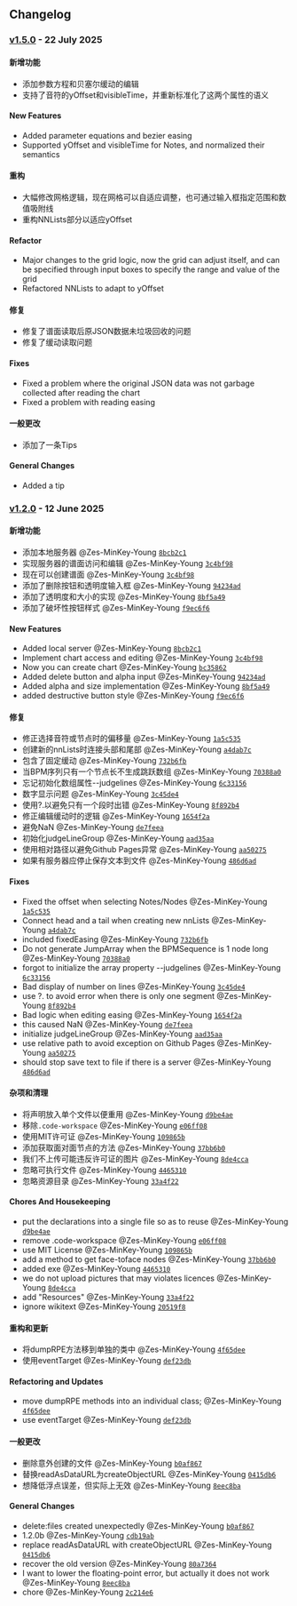 ## Changelog


### [v1.5.0](https://github.com/Zes-Minkey-Young/kpa/compare/v1.4.0...v1.5.0) - 22 July 2025

#### 新增功能
- 添加参数方程和贝塞尔缓动的编辑
- 支持了音符的yOffset和visibleTime，并重新标准化了这两个属性的语义

#### New Features
- Added parameter equations and bezier easing
- Supported yOffset and visibleTime for Notes, and normalized their semantics

#### 重构
- 大幅修改网格逻辑，现在网格可以自适应调整，也可通过输入框指定范围和数值吸附线
- 重构NNLists部分以适应yOffset

#### Refactor
- Major changes to the grid logic, now the grid can adjust itself, and can be specified through input boxes to specify the range and value of the grid
- Refactored NNLists to adapt to yOffset

#### 修复
- 修复了谱面读取后原JSON数据未垃圾回收的问题
- 修复了缓动读取问题

#### Fixes
- Fixed a problem where the original JSON data was not garbage collected after reading the chart
- Fixed a problem with reading easing

#### 一般更改
- 添加了一条Tips

#### General Changes
- Added a tip


### [v1.2.0](https://github.com/Zes-Minkey-Young/kpa/compare/v1.1.0...v1.2.0) -  12 June 2025 

#### 新增功能

- 添加本地服务器 @Zes-MinKey-Young [`8bcb2c1`](https://github.com/Zes-Minkey-Young/kpa/commit/8bcb2c18872b16e5d10d184fc99b433a4aff6b5f)
- 实现服务器的谱面访问和编辑 @Zes-MinKey-Young [`3c4bf98`](https://github.com/Zes-Minkey-Young/kpa/commit/3c4bf984663e7f7809c1a5c1ba5a38127d8216e4)
- 现在可以创建谱面 @Zes-MinKey-Young [`3c4bf98`](https://github.com/Zes-Minkey-Young/kpa/commit/3c4bf984663e7f7809c1a5c1ba5a38127d8216e4)
- 添加了删除按钮和透明度输入框 @Zes-MinKey-Young [`94234ad`](https://github.com/Zes-Minkey-Young/kpa/commit/94234ad806a2bc1d4a09b9194e2610d03ea9c17e)
- 添加了透明度和大小的实现 @Zes-MinKey-Young [`8bf5a49`](https://github.com/Zes-Minkey-Young/kpa/commit/8bf5a49220c5be0adaada6f66184f8b4be76bdbe)
- 添加了破坏性按钮样式 @Zes-MinKey-Young [`f9ec6f6`](https://github.com/Zes-Minkey-Young/kpa/commit/f9ec6f60a53979cfe42660296561dcba8cdb5de4)

#### New Features

- Added local server @Zes-MinKey-Young [`8bcb2c1`](https://github.com/Zes-Minkey-Young/kpa/commit/8bcb2c18872b16e5d10d184fc99b433a4aff6b5f)
- Implement chart access and editing @Zes-MinKey-Young [`3c4bf98`](https://github.com/Zes-Minkey-Young/kpa/commit/3c4bf984663e7f7809c1a5c1ba5a38127d8216e4)
- Now you can create chart @Zes-MinKey-Young [`bc35862`](https://github.com/Zes-Minkey-Young/kpa/commit/bc358629bc2e45fe0142405ae63b680dc42d1f55)
- Added delete button and alpha input @Zes-MinKey-Young [`94234ad`](https://github.com/Zes-Minkey-Young/kpa/commit/94234ad806a2bc1d4a09b9194e2610d03ea9c17e)
- Added alpha and size implementation @Zes-MinKey-Young [`8bf5a49`](https://github.com/Zes-Minkey-Young/kpa/commit/8bf5a49220c5be0adaada6f66184f8b4be76bdbe)
- added destructive button style @Zes-MinKey-Young [`f9ec6f6`](https://github.com/Zes-Minkey-Young/kpa/commit/f9ec6f60a53979cfe42660296561dcba8cdb5de4)

#### 修复

- 修正选择音符或节点时的偏移量 @Zes-MinKey-Young [`1a5c535`](https://github.com/Zes-Minkey-Young/kpa/commit/1a5c5350d9618be4e1f93a42187da9ab840e3a60)
- 创建新的nnLists时连接头部和尾部 @Zes-MinKey-Young [`a4dab7c`](https://github.com/Zes-Minkey-Young/kpa/commit/a4dab7cbbdec0a5ede8845e5e04ca53a472be6b9)
- 包含了固定缓动 @Zes-MinKey-Young [`732b6fb`](https://github.com/Zes-Minkey-Young/kpa/commit/732b6fba9139421151503430ade52d6aaccfacac)
- 当BPM序列只有一个节点长不生成跳跃数组 @Zes-MinKey-Young [`70388a0`](https://github.com/Zes-Minkey-Young/kpa/commit/70388a0cb7c78120e6702a3c8faec7f1fc3a3814)
- 忘记初始化数组属性--judgelines @Zes-MinKey-Young [`6c33156`](https://github.com/Zes-Minkey-Young/kpa/commit/6c331569b4fc1239b4f83db20292e51d46edf6f3)
- 数字显示问题 @Zes-MinKey-Young [`3c45de4`](https://github.com/Zes-Minkey-Young/kpa/commit/3c45de4a9eca04b7031f85418e3f4bd01ab75e52)
- 使用?.以避免只有一个段时出错 @Zes-MinKey-Young [`8f892b4`](https://github.com/Zes-Minkey-Young/kpa/commit/8f892b4e0bacfd5830c8a7415876697c2929c5df)
- 修正编辑缓动时的逻辑 @Zes-MinKey-Young [`1654f2a`](https://github.com/Zes-Minkey-Young/kpa/commit/1654f2a499a442e95c980d0505a19e60c3c0dfcc)
- 避免NaN @Zes-MinKey-Young [`de7feea`](https://github.com/Zes-Minkey-Young/kpa/commit/de7feea382cd99197a85d1790ca92b59d3980ee1)
- 初始化judgeLineGroup @Zes-MinKey-Young [`aad35aa`](https://github.com/Zes-Minkey-Young/kpa/commit/aad35aa84c689799769f2ecd4372f9633ff37fe5)
- 使用相对路径以避免Github Pages异常 @Zes-MinKey-Young [`aa50275`](https://github.com/Zes-Minkey-Young/kpa/commit/aa50275b3201ac42470158eebfaea1db749a6653)
- 如果有服务器应停止保存文本到文件 @Zes-MinKey-Young [`486d6ad`](https://github.com/Zes-Minkey-Young/kpa/commit/486d6ad5c0c58b874803e9f40db85d71350ee67c)

#### Fixes

- Fixed the offset when selecting Notes/Nodes @Zes-MinKey-Young [`1a5c535`](https://github.com/Zes-Minkey-Young/kpa/commit/1a5c5350d9618be4e1f93a42187da9ab840e3a60) 
- Connect head and a tail when creating new nnLists @Zes-MinKey-Young [`a4dab7c`](https://github.com/Zes-Minkey-Young/kpa/commit/a4dab7cbbdec0a5ede8845e5e04ca53a472be6b9) 
- included fixedEasing @Zes-MinKey-Young [`732b6fb`](https://github.com/Zes-Minkey-Young/kpa/commit/732b6fba9139421151503430ade52d6aaccfacac) 
- Do not generate JumpArray when the BPMSequence is 1 node long @Zes-MinKey-Young [`70388a0`](https://github.com/Zes-Minkey-Young/kpa/commit/70388a0cb7c78120e6702a3c8faec7f1fc3a3814) 
- forgot to initialize the array property --judgelines @Zes-MinKey-Young [`6c33156`](https://github.com/Zes-Minkey-Young/kpa/commit/6c331569b4fc1239b4f83db20292e51d46edf6f3) 
- Bad display of number on lines @Zes-MinKey-Young [`3c45de4`](https://github.com/Zes-Minkey-Young/kpa/commit/3c45de4a9eca04b7031f85418e3f4bd01ab75e52) 
- use ?. to avoid error when there is only one segment @Zes-MinKey-Young [`8f892b4`](https://github.com/Zes-Minkey-Young/kpa/commit/8f892b4e0bacfd5830c8a7415876697c2929c5df) 
- Bad logic when editing easing @Zes-MinKey-Young [`1654f2a`](https://github.com/Zes-Minkey-Young/kpa/commit/1654f2a499a442e95c980d0505a19e60c3c0dfcc) 
- this caused NaN @Zes-MinKey-Young [`de7feea`](https://github.com/Zes-Minkey-Young/kpa/commit/de7feea382cd99197a85d1790ca92b59d3980ee1) 
- initialize judgeLineGroup @Zes-MinKey-Young [`aad35aa`](https://github.com/Zes-Minkey-Young/kpa/commit/aad35aa84c689799769f2ecd4372f9633ff37fe5) 
- use relative path to avoid exception on Github Pages @Zes-MinKey-Young [`aa50275`](https://github.com/Zes-Minkey-Young/kpa/commit/aa50275b3201ac42470158eebfaea1db749a6653) 
- should stop save text to file if there is a server @Zes-MinKey-Young [`486d6ad`](https://github.com/Zes-Minkey-Young/kpa/commit/486d6ad5c0c58b874803e9f40db85d71350ee67c) 

#### 杂项和清理

- 将声明放入单个文件以便重用 @Zes-MinKey-Young [`d9be4ae`](https://github.com/Zes-Minkey-Young/kpa/commit/d9be4ae0be03adfb46cbf597495392e5e6dcb18c)
- 移除`.code-workspace` @Zes-MinKey-Young [`e06ff08`](https://github.com/Zes-Minkey-Young/kpa/commit/e06ff089025d59a328272fb9d3e9952c3000db51)
- 使用MIT许可证 @Zes-MinKey-Young [`109865b`](https://github.com/Zes-Minkey-Young/kpa/commit/109865b8db9c0f0bce935fc6eb7e96bbc7aee123)
- 添加获取面对面节点的方法 @Zes-MinKey-Young [`37bb6b0`](https://github.com/Zes-Minkey-Young/kpa/commit/37bb6b00791177e8bb24808634680835d81ea3ee)
- 我们不上传可能违反许可证的图片 @Zes-MinKey-Young [`8de4cca`](https://github.com/Zes-Minkey-Young/kpa/commit/8de4cca93c8b489c8087629f576f6d90afee7817)
- 忽略可执行文件 @Zes-MinKey-Young [`4465310`](https://github.com/Zes-Minkey-Young/kpa/commit/4465310aab17999db32b6b34b14d679d19810164)
- 忽略资源目录 @Zes-MinKey-Young [`33a4f22`](https://github.com/Zes-Minkey-Young/kpa/commit/33a4f227c1d5869b52b79823719af19e89805aff)

#### Chores And Housekeeping

- put the declarations into a single file so as to reuse @Zes-MinKey-Young [`d9be4ae`](https://github.com/Zes-Minkey-Young/kpa/commit/d9be4ae0be03adfb46cbf597495392e5e6dcb18c)
- remove .code-workspace @Zes-MinKey-Young [`e06ff08`](https://github.com/Zes-Minkey-Young/kpa/commit/e06ff089025d59a328272fb9d3e9952c3000db51)
- use MIT License @Zes-MinKey-Young [`109865b`](https://github.com/Zes-Minkey-Young/kpa/commit/109865b8db9c0f0bce935fc6eb7e96bbc7aee123)
- add a method to get face-toface nodes @Zes-MinKey-Young [`37bb6b0`](https://github.com/Zes-Minkey-Young/kpa/commit/37bb6b00791177e8bb24808634680835d81ea3ee)
- added exe @Zes-MinKey-Young [`4465310`](https://github.com/Zes-Minkey-Young/kpa/commit/4465310aab17999db32b6b34b14d679d19810164)
- we do not upload pictures that may violates licences @Zes-MinKey-Young [`8de4cca`](https://github.com/Zes-Minkey-Young/kpa/commit/8de4cca93c8b489c8087629f576f6d90afee7817)
- add "Resources" @Zes-MinKey-Young [`33a4f22`](https://github.com/Zes-Minkey-Young/kpa/commit/33a4f227c1d5869b52b79823719af19e89805aff)
- ignore wikitext @Zes-MinKey-Young [`20519f8`](https://github.com/Zes-Minkey-Young/kpa/commit/20519f89695f8c50520da5cb1dd0d02068c2b7b8)

#### 重构和更新

- 将dumpRPE方法移到单独的类中 @Zes-MinKey-Young [`4f65dee`](https://github.com/Zes-Minkey-Young/kpa/commit/4f65deea9a7adc00447f490eea5b0e34fd2d4bce)
- 使用eventTarget @Zes-MinKey-Young [`def23db`](https://github.com/Zes-Minkey-Young/kpa/commit/def23db0fb698461fb77d849a9dea1b38ff1a857)

#### Refactoring and Updates

- move dumpRPE methods into an individual class; @Zes-MinKey-Young [`4f65dee`](https://github.com/Zes-Minkey-Young/kpa/commit/4f65deea9a7adc00447f490eea5b0e34fd2d4bce)
- use eventTarget @Zes-MinKey-Young [`def23db`](https://github.com/Zes-Minkey-Young/kpa/commit/def23db0fb698461fb77d849a9dea1b38ff1a857)

#### 一般更改

- 删除意外创建的文件 @Zes-MinKey-Young [`b0af867`](https://github.com/Zes-Minkey-Young/kpa/commit/b0af867fcfbcd29ca06fbcb688b567b8f9199ebf)
- 替换readAsDataURL为createObjectURL @Zes-MinKey-Young [`0415db6`](https://github.com/Zes-Minkey-Young/kpa/commit/0415db61a7dd835a483972fd59c1d8bd2bd72d98)
- 想降低浮点误差，但实际上无效 @Zes-MinKey-Young [`8eec8ba`](https://github.com/Zes-Minkey-Young/kpa/commit/8eec8ba08277816ba5a3ee1f7a866fd2497293f7)


#### General Changes

- delete:files created unexpectedly @Zes-MinKey-Young [`b0af867`](https://github.com/Zes-Minkey-Young/kpa/commit/b0af867fcfbcd29ca06fbcb688b567b8f9199ebf)
- 1.2.0b @Zes-MinKey-Young [`cdb19ab`](https://github.com/Zes-Minkey-Young/kpa/commit/cdb19ab310a916d7d95fbe50ae10f82d07855f4e)
- replace readAsDataURL with createObjectURL @Zes-MinKey-Young [`0415db6`](https://github.com/Zes-Minkey-Young/kpa/commit/0415db61a7dd835a483972fd59c1d8bd2bd72d98)
- recover the old version @Zes-MinKey-Young [`80a7364`](https://github.com/Zes-Minkey-Young/kpa/commit/80a736443a073c53389485d3002dd5a04af4eca4)
- I want to lower the floating-point error, but actually it does not work @Zes-MinKey-Young [`8eec8ba`](https://github.com/Zes-Minkey-Young/kpa/commit/8eec8ba08277816ba5a3ee1f7a866fd2497293f7)
- chore @Zes-MinKey-Young [`2c214e6`](https://github.com/Zes-Minkey-Young/kpa/commit/2c214e69df15125a426321ebbc0fa5ac0cc133f0)
